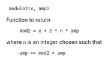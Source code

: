 ```
 modulo2(x, amp)
```

Function to return

```
     mod2 = x + 2 * n * amp
```

where `n` is an integer chosen such that

```
    -amp <= mod2 < amp
```
